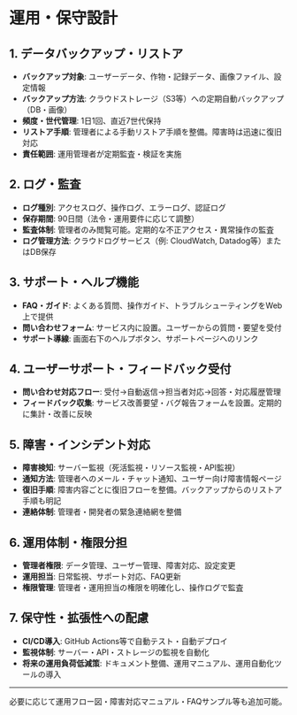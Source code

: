 # 運用・保守設計

## 1. データバックアップ・リストア
- **バックアップ対象**: ユーザーデータ、作物・記録データ、画像ファイル、設定情報
- **バックアップ方法**: クラウドストレージ（S3等）への定期自動バックアップ（DB・画像）
- **頻度・世代管理**: 1日1回、直近7世代保持
- **リストア手順**: 管理者による手動リストア手順を整備。障害時は迅速に復旧対応
- **責任範囲**: 運用管理者が定期監査・検証を実施

## 2. ログ・監査
- **ログ種別**: アクセスログ、操作ログ、エラーログ、認証ログ
- **保存期間**: 90日間（法令・運用要件に応じて調整）
- **監査体制**: 管理者のみ閲覧可能。定期的な不正アクセス・異常操作の監査
- **ログ管理方法**: クラウドログサービス（例: CloudWatch, Datadog等）またはDB保存

## 3. サポート・ヘルプ機能
- **FAQ・ガイド**: よくある質問、操作ガイド、トラブルシューティングをWeb上で提供
- **問い合わせフォーム**: サービス内に設置。ユーザーからの質問・要望を受付
- **サポート導線**: 画面右下のヘルプボタン、サポートページへのリンク

## 4. ユーザーサポート・フィードバック受付
- **問い合わせ対応フロー**: 受付→自動返信→担当者対応→回答・対応履歴管理
- **フィードバック収集**: サービス改善要望・バグ報告フォームを設置。定期的に集計・改善に反映

## 5. 障害・インシデント対応
- **障害検知**: サーバー監視（死活監視・リソース監視・API監視）
- **通知方法**: 管理者へのメール・チャット通知、ユーザー向け障害情報ページ
- **復旧手順**: 障害内容ごとに復旧フローを整備。バックアップからのリストア手順も明記
- **連絡体制**: 管理者・開発者の緊急連絡網を整備

## 6. 運用体制・権限分担
- **管理者権限**: データ管理、ユーザー管理、障害対応、設定変更
- **運用担当**: 日常監視、サポート対応、FAQ更新
- **権限管理**: 管理者・運用担当の権限を明確化し、操作ログで監査

## 7. 保守性・拡張性への配慮
- **CI/CD導入**: GitHub Actions等で自動テスト・自動デプロイ
- **監視体制**: サーバー・API・ストレージの監視を自動化
- **将来の運用負荷低減策**: ドキュメント整備、運用マニュアル、運用自動化ツールの導入

---

必要に応じて運用フロー図・障害対応マニュアル・FAQサンプル等も追加可能。
